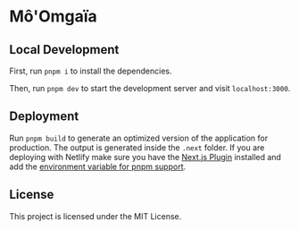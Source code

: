 # Mô'Omgaïa

## Local Development

First, run `pnpm i` to install the dependencies.

Then, run `pnpm dev` to start the development server and visit `localhost:3000`.

## Deployment

Run `pnpm build` to generate an optimized version of the application for production. The output is generated inside the `.next` folder. If you are deploying with Netlify make sure you have the [Next.js Plugin](https://app.netlify.com/teams/luciferuchiha/plugins/@netlify/plugin-nextjs/install) installed and add the [environment variable for pnpm support](https://docs.netlify.com/integrations/frameworks/next-js/overview/#pnpm-support).

## License

This project is licensed under the MIT License. 
